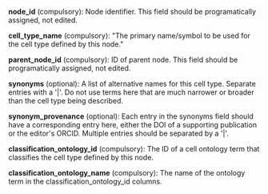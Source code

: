 **node_id** (compulsory): Node identifier. This field should be programatically assigned, not edited.

**cell_type_name** (compulsory): "The primary name/symbol to be used for the cell type defined by this node."

**parent_node_id** (compulsory): ID of parent node. This field should be programatically assigned, not edited.

**synonyms** (optional): A list of alternative names for this cell type. Separate entries with a '|'.
Do not use terms here that are much narrower or broader than the cell type being described.

**synonym_provenance** (optional): Each entry in the synonyms field should have a corresponding entry here, 
either the DOI of a supporting publication or the editor's ORCID.  Multiple entries should be separated by a '|'.

**classification_ontology_id** (compulsory): The ID of a cell ontology term that classifies the cell type defined by this node. 

**classification_ontology_name** (compulsory): The name of the ontology term in the classification_ontology_id columns. 
